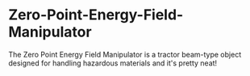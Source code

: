 # Zero-Point-Energy-Field-Manipulator
The Zero Point Energy Field Manipulator is a tractor beam-type object designed for handling hazardous materials and it's pretty neat!


